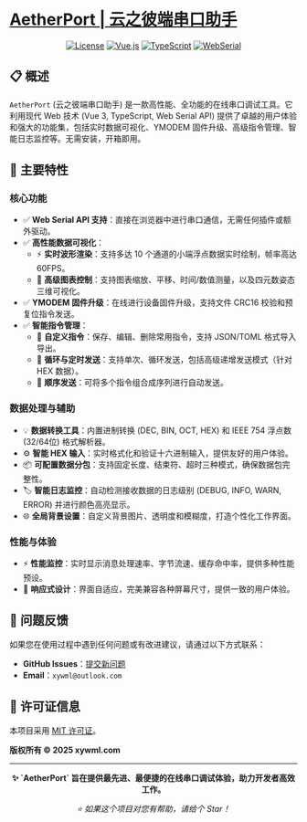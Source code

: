 <a name="中文"></a>
# [AetherPort | 云之彼端串口助手](https://serial.xywml.com)

<div align="center">

  [![License](https://img.shields.io/badge/License-MIT-blue.svg)](https://github.com/xywml/AetherPort/blob/main/LICENSE)
  [![Vue.js](https://img.shields.io/badge/Vue.js-3.x-brightgreen.svg)](https://vuejs.org/)
  [![TypeScript](https://img.shields.io/badge/TypeScript-5.x-blue.svg)](https://www.typescriptlang.org/)
  [![WebSerial](https://img.shields.io/badge/Web%20Serial%20API-Supported-lightgrey.svg)](https://developer.mozilla.org/en-US/docs/Web/API/Web_Serial_API)
</div>

## 📋 概述

`AetherPort` (云之彼端串口助手) 是一款高性能、全功能的在线串口调试工具。它利用现代 Web 技术 (Vue 3, TypeScript, Web Serial API) 提供了卓越的用户体验和强大的功能集，包括实时数据可视化、YMODEM 固件升级、高级指令管理、智能日志监控等。无需安装，开箱即用。

## 🚀 主要特性

### 核心功能
- ✅ **Web Serial API 支持**：直接在浏览器中进行串口通信，无需任何插件或额外驱动。
- ✅ **高性能数据可视化**：
  - ⚡ **实时波形渲染**：支持多达 10 个通道的小端浮点数据实时绘制，帧率高达 60FPS。
  - 🔬 **高级图表控制**：支持图表缩放、平移、时间/数值测量，以及四元数姿态三维可视化。
- ✅ **YMODEM 固件升级**：在线进行设备固件升级，支持文件 CRC16 校验和预复位指令发送。
- ✅ **智能指令管理**：
  - 📝 **自定义指令**：保存、编辑、删除常用指令，支持 JSON/TOML 格式导入导出。
  - 🔄 **循环与定时发送**：支持单次、循环发送，包括高级递增发送模式（针对 HEX 数据）。
  - 🔢 **顺序发送**：可将多个指令组合成序列进行自动发送。

### 数据处理与辅助
- 💡 **数据转换工具**：内置进制转换 (DEC, BIN, OCT, HEX) 和 IEEE 754 浮点数 (32/64位) 格式解析器。
- ⚙️ **智能 HEX 输入**：实时格式化和验证十六进制输入，提供友好的用户体验。
- 📦 **可配置数据分包**：支持固定长度、结束符、超时三种模式，确保数据包完整性。
- 🏷️ **智能日志监控**：自动检测接收数据的日志级别 (DEBUG, INFO, WARN, ERROR) 并进行颜色高亮显示。
- 🌐 **全局背景设置**：自定义背景图片、透明度和模糊度，打造个性化工作界面。

### 性能与体验
- ⚡ **性能监控**：实时显示消息处理速率、字节流速、缓存命中率，提供多种性能预设。
- 🚀 **响应式设计**：界面自适应，完美兼容各种屏幕尺寸，提供一致的用户体验。

## 🐛 问题反馈

如果您在使用过程中遇到任何问题或有改进建议，请通过以下方式联系：

- **GitHub Issues**：[提交新问题](https://github.com/xywml/AetherPort/issues/new)
- **Email**：`xywml@outlook.com`

## 📄 许可证信息

本项目采用 [MIT 许可证](LICENSE)。

**版权所有 © 2025 xywml.com**

---

<div align="center">
  <p><strong>✨ `AetherPort` 旨在提供最先进、最便捷的在线串口调试体验，助力开发者高效工作。</strong></p>
  <p><em>⭐ 如果这个项目对您有帮助，请给个 Star！</em></p>
</div>
